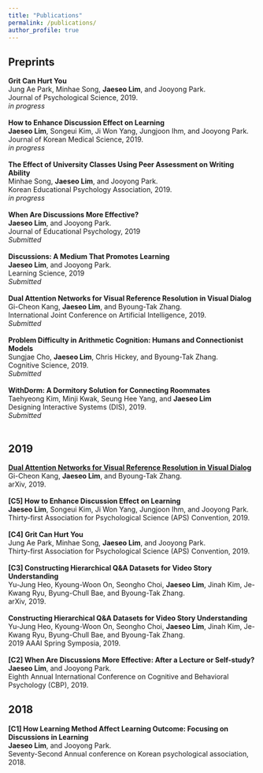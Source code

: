 ```yaml
---
title: "Publications"
permalink: /publications/
author_profile: true
---
```


## Preprints
<b>Grit Can Hurt You</b> <br>
Jung Ae Park, Minhae Song, **Jaeseo Lim**, and Jooyong Park. <br>
Journal of Psychological Science, 2019.<br>
*in progress*<br>
<br>
<b>How to Enhance Discussion Effect on Learning</b> <br>
**Jaeseo Lim**, Songeui Kim, Ji Won Yang, Jungjoon Ihm, and Jooyong Park. <br>
Journal of Korean Medical Science, 2019. <br>
*in progress*<br>
<br>
<b>The Effect of University Classes Using Peer Assessment on Writing Ability</b> <br>
Minhae Song, **Jaeseo Lim**, and Jooyong Park. <br>
Korean Educational Psychology Association, 2019. <br>
*in progress*<br>
<br>
<b>When Are Discussions More Effective?</b> <br>
**Jaeseo Lim**, and Jooyong Park. <br>
Journal of Educational Psychology, 2019 <br>
*Submitted* <br>
<br>
<b>Discussions: A Medium That Promotes Learning</b> <br>
**Jaeseo Lim**, and Jooyong Park. <br>
Learning Science, 2019 <br>
*Submitted* <br>
<br>
<b>Dual Attention Networks for Visual Reference Resolution in Visual Dialog</b> <br>
Gi-Cheon Kang, **Jaeseo Lim**, and Byoung-Tak Zhang.<br>
International Joint Conference on Artificial Intelligence, 2019.<br>
*Submitted* <br>
<br>
<b>Problem Difficulty in Arithmetic Cognition: Humans and Connectionist Models</b> <br>
Sungjae Cho, **Jaeseo Lim**, Chris Hickey, and Byoung-Tak Zhang.<br>
Cognitive Science, 2019. <br>
*Submitted* <br>
<br>
<b>WithDorm: A Dormitory Solution for Connecting Roommates</b> <br>
Taehyeong Kim, Minji Kwak, Seung Hee Yang, and **Jaeseo Lim**<br>
Designing Interactive Systems (DIS), 2019. <br>
*Submitted* <br>
<br>


## 2019
<b>[Dual Attention Networks for Visual Reference Resolution in Visual Dialog](https://arxiv.org/abs/1902.09368)</b> <br>
Gi-Cheon Kang, **Jaeseo Lim**, and Byoung-Tak Zhang.<br>
arXiv, 2019.<br>
<br>
<b>[C5] How to Enhance Discussion Effect on Learning</b> <br>
**Jaeseo Lim**, Songeui Kim, Ji Won Yang, Jungjoon Ihm, and Jooyong Park. <br>
Thirty-first Association for Psychological Science (APS) Convention, 2019. <br>
<br>
<b>[C4] Grit Can Hurt You</b> <br>
Jung Ae Park, Minhae Song, **Jaeseo Lim**, and Jooyong Park. <br>
Thirty-first Association for Psychological Science (APS) Convention, 2019.<br>
<br>
<b>[C3] Constructing Hierarchical Q&A Datasets for Video Story Understanding</b> <br>
Yu-Jung Heo, Kyoung-Woon On, Seongho Choi, **Jaeseo Lim**, Jinah Kim, Je-Kwang Ryu, Byung-Chull Bae, and Byoung-Tak Zhang.<br>
arXiv, 2019.<br>
<br>
<b>Constructing Hierarchical Q&A Datasets for Video Story Understanding</b> <br>
Yu-Jung Heo, Kyoung-Woon On, Seongho Choi, **Jaeseo Lim**, Jinah Kim, Je-Kwang Ryu, Byung-Chull Bae, and Byoung-Tak Zhang.<br>
2019 AAAI Spring Symposia, 2019. <br> 
<br>
<b>[C2] When Are Discussions More Effective: After a Lecture or Self-study?</b> <br>
**Jaeseo Lim**, and Jooyong Park. <br>
Eighth Annual International Conference on Cognitive and Behavioral Psychology (CBP), 2019.


## 2018
<b>[C1] How Learning Method Affect Learning Outcome: Focusing on Discussions in Learning</b> <br>
  **Jaeseo Lim**, and Jooyong Park. <br>
  Seventy-Second Annual conference on Korean psychological association, 2018.

